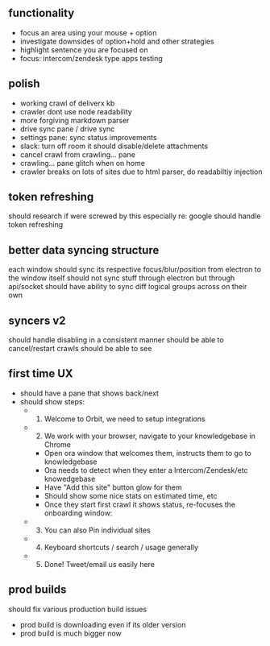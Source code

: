 ## functionality

* focus an area using your mouse + option
* investigate downsides of option+hold and other strategies
* highlight sentence you are focused on
* focus: intercom/zendesk type apps testing

## polish

* working crawl of deliverx kb
* crawler dont use node readability
* more forgiving markdown parser
* drive sync pane / drive sync
* settings pane: sync status improvements
* slack: turn off room it should disable/delete attachments
* cancel crawl from crawling... pane
* crawling... pane glitch when on home
* crawler breaks on lots of sites due to html parser, do readabiltiy injection

## token refreshing

should research if were screwed by this especially re: google
should handle token refreshing

## better data syncing structure

each window should sync its respective focus/blur/position from electron to the window itself
should not sync stuff through electron but through api/socket
should have ability to sync diff logical groups across on their own

## syncers v2

should handle disabling in a consistent manner
should be able to cancel/restart crawls
should be able to see

## first time UX

* should have a pane that shows back/next
* should show steps:
  * 1. Welcome to Orbit, we need to setup integrations
  * 2. We work with your browser, navigate to your knowledgebase in Chrome
    * Open ora window that welcomes them, instructs them to go to
      knowledgebase
    * Ora needs to detect when they enter a Intercom/Zendesk/etc knowedgebase
    * Have "Add this site" button glow for them
    * Should show some nice stats on estimated time, etc
    * Once they start first crawl it shows status, re-focuses the onboarding
      window:
  * 3. You can also Pin individual sites
  * 4. Keyboard shortcuts / search / usage generally
  * 5. Done! Tweet/email us easily here

## prod builds

should fix various production build issues

* prod build is downloading even if its older version
* prod build is much bigger now
